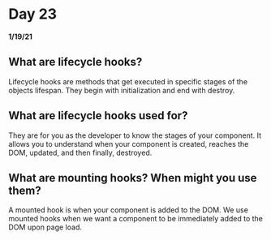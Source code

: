 # Day 23
__1/19/21__

## What are lifecycle hooks?
Lifecycle hooks are methods that get executed in specific stages of the objects lifespan. They begin with initialization and end with destroy.
## What are lifecycle hooks used for?
They are for you as the developer to know the stages of your component. It allows you to understand when your component is created, reaches the DOM, updated, and then finally, destroyed.
## What are mounting hooks? When might you use them?
A mounted hook is when your component is added to the DOM. We use mounted hooks when we want a component to be immediately added to the DOM upon page load.